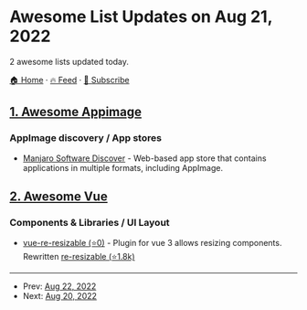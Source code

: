 # Awesome List Updates on Aug 21, 2022

2 awesome lists updated today.

[🏠 Home](/README.md) · [🔥 Feed](https://test.trackawesomelist.com/feed.xml) · [📮 Subscribe](https://trackawesomelist.us17.list-manage.com/subscribe?u=d2f0117aa829c83a63ec63c2f&id=36a103854c)



## [1. Awesome Appimage](/content/AppImageCommunity/awesome-appimage/README.md)

### AppImage discovery / App stores

*   [Manjaro Software Discover](https://software.manjaro.org/appimages) - Web-based app store that contains applications in multiple formats, including AppImage.

## [2. Awesome Vue](/content/vuejs/awesome-vue/README.md)

### Components & Libraries / UI Layout

*   [vue-re-resizable (⭐0)](https://github.com/tachibana-shin/vue-re-resizable) - Plugin for vue 3 allows resizing components. Rewritten [re-resizable (⭐1.8k)](https://github.com/bokuweb/re-resizable)

---

- Prev: [Aug 22, 2022](/content/2022/08/22/README.md)
- Next: [Aug 20, 2022](/content/2022/08/20/README.md)